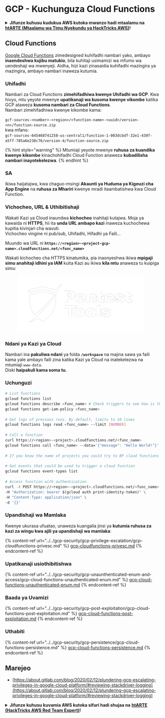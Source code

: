 # GCP - Kuchunguza Cloud Functions

<details>

<summary><strong>Jifunze kuhusu kudukua AWS kutoka mwanzo hadi mtaalamu na</strong> <a href="https://training.hacktricks.xyz/courses/arte"><strong>htARTE (Mtaalamu wa Timu Nyekundu ya HackTricks AWS)</strong></a><strong>!</strong></summary>

Njia nyingine za kusaidia HackTricks:

* Ikiwa unataka kuona **kampuni yako ikitangazwa kwenye HackTricks** au **kupakua HackTricks kwa PDF** Angalia [**MIPANGO YA KUJIUNGA**](https://github.com/sponsors/carlospolop)!
* Pata [**bidhaa rasmi za PEASS & HackTricks**](https://peass.creator-spring.com)
* Gundua [**Familia ya PEASS**](https://opensea.io/collection/the-peass-family), mkusanyiko wetu wa [**NFTs**](https://opensea.io/collection/the-peass-family) ya kipekee
* **Jiunge na** 💬 [**Kikundi cha Discord**](https://discord.gg/hRep4RUj7f) au [**kikundi cha telegram**](https://t.me/peass) au **tufuate** kwenye **Twitter** 🐦 [**@hacktricks_live**](https://twitter.com/hacktricks_live)**.**
* **Shiriki mbinu zako za kudukua kwa kuwasilisha PRs kwa** [**HackTricks**](https://github.com/carlospolop/hacktricks) na [**HackTricks Cloud**](https://github.com/carlospolop/hacktricks-cloud) repos za github.

</details>

## Cloud Functions <a href="#reviewing-cloud-functions" id="reviewing-cloud-functions"></a>

[Google Cloud Functions](https://cloud.google.com/functions/) zimedesigned kuhifadhi nambari yako, ambayo **inaendeshwa kujibu matukio**, bila kuhitaji usimamizi wa mfumo wa uendeshaji wa mwenyeji. Aidha, hizi kazi zinasaidia kuhifadhi mazingira ya mazingira, ambayo nambari inaweza kutumia.

### Uhifadhi

Nambari za Cloud Functions **zimehifadhiwa kwenye Uhifadhi wa GCP**. Kwa hivyo, mtu yeyote mwenye **upatikanaji wa kusoma kwenye vikombe** katika GCP ataweza **kusoma nambari za Cloud Functions**.\
Nambari zimehifadhiwa kwenye kikombe kama:

`gcf-sources-<number>-<region>/<function-name>-<uuid>/version-<n>/function-source.zip`\
kwa mfano:\
`gcf-sources-645468741258-us-central1/function-1-003dcbdf-32e1-430f-a5ff-785a6e238c76/version-4/function-source.zip`

{% hint style="warning" %}
Mtumiaji yeyote mwenye **ruhusa za kuandika kwenye kikombe** kinachohifadhi Cloud Function anaweza **kubadilisha nambari inayotekelezwa**.
{% endhint %}

### SA

Ikiwa haijatajwa, kwa chaguo-msingi **Akaunti ya Huduma ya Kigeuzi cha App Engine** na **ruhusa za Mhariri** kwenye mradi itaambatishwa kwa Cloud Function.

### Vichocheo, URL & Uthibitishaji

Wakati Kazi ya Cloud inaundwa **kichocheo** inahitaji kutajwa. Moja ya kawaida ni **HTTPS**, hii ita **unda URL ambapo kazi** inaweza kuchochewa kupitia kivinjari cha wavuti.\
Vichocheo vingine ni pub/sub, Uhifadhi, Hifadhi ya Faili...

Muundo wa URL ni **`https://<region>-<project-gcp-name>.cloudfunctions.net/<func_name>`**

Wakati kichocheo cha HTTPS kinatumika, pia inaonyeshwa ikiwa **mpigaji simu anahitaji idhini ya IAM** kuita Kazi au ikiwa **kila mtu** anaweza tu kuipiga simu:

<figure><img src="../../../.gitbook/assets/image (3) (1) (1).png" alt=""><figcaption></figcaption></figure>

### Ndani ya Kazi ya Cloud

Nambari ina **pakuliwa ndani** ya folda **`/workspace`** na majina sawa ya faili kama yale ambayo faili zina katika Kazi ya Cloud na inatekelezwa na mtumiaji `www-data`.\
Diski **haipakuli kama soma tu.**

### Uchunguzi
```bash
# List functions
gcloud functions list
gcloud functions describe <func_name> # Check triggers to see how is this function invoked
gcloud functions get-iam-policy <func_name>

# Get logs of previous runs. By default, limits to 10 lines
gcloud functions logs read <func_name> --limit [NUMBER]

# Call a function
curl https://<region>-<project>.cloudfunctions.net/<func_name>
gcloud functions call <func_name> --data='{"message": "Hello World!"}'

# If you know the name of projects you could try to BF cloud functions names

# Get events that could be used to trigger a cloud function
gcloud functions event-types list

# Access function with authentication
curl -X POST https://<region>-<project>.cloudfunctions.net/<func_name> \
-H "Authorization: bearer $(gcloud auth print-identity-token)" \
-H "Content-Type: application/json" \
-d '{}'
```
### Upandishaji wa Mamlaka

Kwenye ukurasa ufuatao, unaweza kuangalia jinsi ya **kutumia ruhusa za kazi za wingu kwa ajili ya upandishaji wa mamlaka**:

{% content-ref url="../../gcp-security/gcp-privilege-escalation/gcp-cloudfunctions-privesc.md" %}
[gcp-cloudfunctions-privesc.md](../../gcp-security/gcp-privilege-escalation/gcp-cloudfunctions-privesc.md)
{% endcontent-ref %}

### Upatikanaji usiothibitishwa

{% content-ref url="../../gcp-security/gcp-unaunthenticated-enum-and-access/gcp-cloud-functions-unauthenticated-enum.md" %}
[gcp-cloud-functions-unauthenticated-enum.md](../../gcp-security/gcp-unaunthenticated-enum-and-access/gcp-cloud-functions-unauthenticated-enum.md)
{% endcontent-ref %}

### Baada ya Uvamizi

{% content-ref url="../../gcp-security/gcp-post-exploitation/gcp-cloud-functions-post-exploitation.md" %}
[gcp-cloud-functions-post-exploitation.md](../../gcp-security/gcp-post-exploitation/gcp-cloud-functions-post-exploitation.md)
{% endcontent-ref %}

### Uthabiti

{% content-ref url="../../gcp-security/gcp-persistence/gcp-cloud-functions-persistence.md" %}
[gcp-cloud-functions-persistence.md](../../gcp-security/gcp-persistence/gcp-cloud-functions-persistence.md)
{% endcontent-ref %}

## Marejeo

* [https://about.gitlab.com/blog/2020/02/12/plundering-gcp-escalating-privileges-in-google-cloud-platform/#reviewing-stackdriver-logging](https://about.gitlab.com/blog/2020/02/12/plundering-gcp-escalating-privileges-in-google-cloud-platform/#reviewing-stackdriver-logging)

<details>

<summary><strong>Jifunze kuhusu kuvamia AWS kutoka sifuri hadi shujaa na</strong> <a href="https://training.hacktricks.xyz/courses/arte"><strong>htARTE (HackTricks AWS Red Team Expert)</strong></a><strong>!</strong></summary>

Njia nyingine za kusaidia HackTricks:

* Ikiwa unataka kuona **kampuni yako ikitangazwa kwenye HackTricks** au **kupakua HackTricks kwa PDF** Angalia [**MIPANGO YA KUJIUNGA**](https://github.com/sponsors/carlospolop)!
* Pata [**swag rasmi wa PEASS & HackTricks**](https://peass.creator-spring.com)
* Gundua [**Familia ya PEASS**](https://opensea.io/collection/the-peass-family), mkusanyiko wetu wa [**NFTs**](https://opensea.io/collection/the-peass-family) ya kipekee
* **Jiunge na** 💬 [**Kikundi cha Discord**](https://discord.gg/hRep4RUj7f) au kikundi cha [**telegram**](https://t.me/peass) au **tufuate** kwenye **Twitter** 🐦 [**@hacktricks_live**](https://twitter.com/hacktricks_live)**.**
* **Shiriki mbinu zako za kuvamia kwa kuwasilisha PRs kwa** [**HackTricks**](https://github.com/carlospolop/hacktricks) na [**HackTricks Cloud**](https://github.com/carlospolop/hacktricks-cloud) repos za github.

</details>
